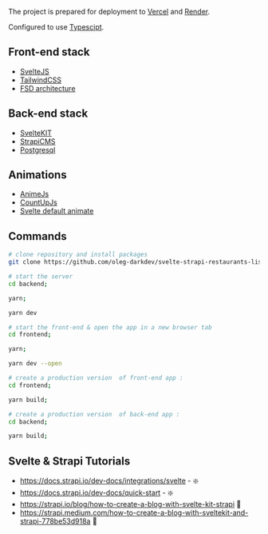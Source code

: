 The project is prepared for deployment to [Vercel](https://vercel.com/) and [Render](https://render.com/).

Configured to use [Typescipt](https://www.typescriptlang.org/).

## Front-end stack

- [SvelteJS](https://svelte.dev/)
- [TailwindCSS](https://tailwindcss.com/)
- [FSD architecture](https://feature-sliced.design/ru/docs/get-started)

## Back-end stack

- [SvelteKIT](https://kit.svelte.dev/)
- [StrapiCMS](https://strapi.io/)
- [Postgresql](https://www.postgresql.org/)

## Animations

- [AnimeJs](https://animejs.com/)
- [CountUpJs](https://inorganik.github.io/countUp.js/)
- [Svelte default animate](https://svelte.dev/docs/svelte-animate)

## Commands

```bash
# clone repository and install packages
git clone https://github.com/oleg-darkdev/svelte-strapi-restaurants-list;
```

```bash
# start the server
cd backend;

yarn;

yarn dev
```

```bash
# start the front-end & open the app in a new browser tab
cd frontend;

yarn;

yarn dev --open
```

```bash
# create a production version  of front-end app :
cd frontend;

yarn build;
```

```bash
# create a production version  of back-end app :
cd backend;

yarn build;
```

## Svelte & Strapi Tutorials

- https://docs.strapi.io/dev-docs/integrations/svelte - ❇️
- https://docs.strapi.io/dev-docs/quick-start - ❇️
- https://strapi.io/blog/how-to-create-a-blog-with-svelte-kit-strapi 🔻
- https://strapi.medium.com/how-to-create-a-blog-with-sveltekit-and-strapi-778be53d918a 🔻
